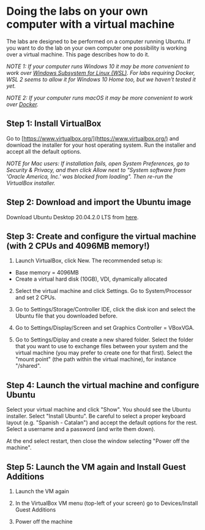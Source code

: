 # Doing the labs on your own computer with a virtual machine

The labs are designed to be performed on a computer running Ubuntu. If you want to do the lab on your own computer one possibility is working over a virtual machine. This page describes how to do it.

*NOTE 1: If your computer runs Windows 10 it may be more convenient to work over [Windows Subsystem for Linux (WSL)](./wsl.md). For labs requiring Docker, WSL 2 seems to allow it for Windows 10 Home too, but we haven't tested it yet.*

*NOTE 2: If your computer runs macOS it may be more convenient to work over [Docker](./docker.md).*

## Step 1: Install VirtualBox

Go to  [https://www.virtualbox.org/](https://www.virtualbox.org/) and download the installer for your host operating system. Run the installer and accept all the default options.

*NOTE for Mac users: If installation fails, open System Preferences, go to Security & Privacy, and then click Allow next to "System software from 'Oracle America, Inc.' was blocked from loading". Then re-run the VirtualBox installer.*

## Step 2: Download and import the Ubuntu image

Download Ubuntu Desktop 20.04.2.0 LTS from [here](https://releases.ubuntu.com/20.04/ubuntu-20.04.2.0-desktop-amd64.iso).

## Step 3: Create and configure the virtual machine (with 2 CPUs and 4096MB memory!)

1. Launch VirtualBox, click New. The recommended setup is:

- Base memory = 4096MB
- Create a virtual hard disk (10GB), VDI, dynamically allocated

2. Select the virtual machine and click Settings. Go to System/Processor and set 2 CPUs.

3. Go to Settings/Storage/Controller IDE, click the disk icon and select the Ubuntu file that you downloaded before.

4. Go to Settings/Display/Screen and set Graphics Controller = VBoxVGA.

5. Go to Settings/Diplay and create a new shared folder. Select the folder that you want to use to exchange files between your system and the virtual machine (you may prefer to create one for that first). Select the "mount point" (the path within the virtual machine), for instance "/shared".  

## Step 4: Launch the virtual machine and configure Ubuntu

Select your virtual machine and click "Show". You should see the Ubuntu installer. Select "Install Ubuntu". Be careful to select a proper keyboard layout (e.g. "Spanish - Catalan") and accept the default options for the rest. Select a username and a password (and write them down). 

At the end select restart, then close the window selecting "Power off the machine".

## Step 5: Launch the VM again and Install Guest Additions

1. Launch the VM again

2. In the VirtualBox VM menu (top-left of your screen) go to Devices/Install Guest Additions

3. Power off the machine
